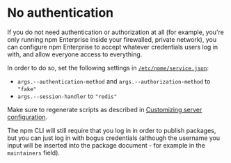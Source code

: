 <!--
title: No authentication
-->

# No authentication

If you do not need authentication or authorization at all (for example, you're
only running npm Enterprise inside your firewalled, private network), you can
configure npm Enterprise to accept whatever credentials users log in with, and
allow everyone access to everything.
 
In order to do so, set the following settings in
[`/etc/npme/service.json`](/enterprise/server-configuration):

  * `args.--authentication-method` and `args.--authorization-method`
to `"fake"`
  * `args.--session-handler` to `"redis"`

Make sure to regenerate scripts as described in
[Customizing server configuration](/enterprise/server-configuration).

The npm CLI will still require that you log in in order to publish
packages, but you can just log in with bogus credentials (although the
username you input will be inserted into the package document - for
example in the `maintainers` field).
